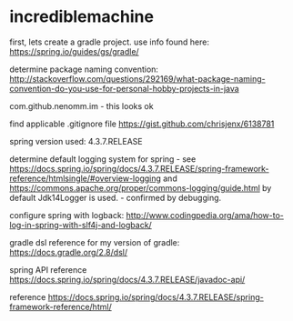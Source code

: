 # incrediblemachine

first, lets create a gradle project. use info found here:
https://spring.io/guides/gs/gradle/

determine package naming convention:
http://stackoverflow.com/questions/292169/what-package-naming-convention-do-you-use-for-personal-hobby-projects-in-java

com.github.nenomm.im - this looks ok

find applicable .gitignore file
https://gist.github.com/chrisjenx/6138781

spring version used: 4.3.7.RELEASE

determine default logging system for spring - 
see https://docs.spring.io/spring/docs/4.3.7.RELEASE/spring-framework-reference/htmlsingle/#overview-logging
and https://commons.apache.org/proper/commons-logging/guide.html
by default Jdk14Logger is used. - confirmed by debugging.

configure spring with logback:
http://www.codingpedia.org/ama/how-to-log-in-spring-with-slf4j-and-logback/

gradle dsl reference for my version of gradle:
https://docs.gradle.org/2.8/dsl/

spring API reference
https://docs.spring.io/spring/docs/4.3.7.RELEASE/javadoc-api/

reference
https://docs.spring.io/spring/docs/4.3.7.RELEASE/spring-framework-reference/html/
